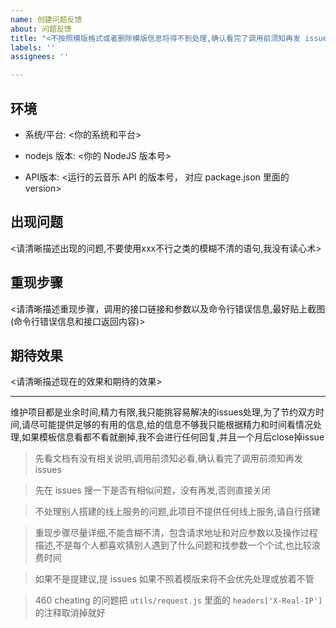 ```yaml
---
name: 创建问题反馈
about: 问题反馈
title: "<不按照模版格式或者删除模版信息将得不到处理,确认看完了调用前须知再发 issues>"
labels: ''
assignees: ''

---
```


## 环境

- 系统/平台: <你的系统和平台>

- nodejs 版本: <你的 NodeJS 版本号>

- API版本: <运行的云音乐 API 的版本号， 对应 package.json 里面的 version>

## 出现问题

<请清晰描述出现的问题,不要使用xxx不行之类的模糊不清的语句,我没有读心术>

## 重现步骤

<请清晰描述重现步骤，调用的接口链接和参数以及命令行错误信息,最好贴上截图(命令行错误信息和接口返回内容)>

## 期待效果

<请清晰描述现在的效果和期待的效果>



---

>
维护项目都是业余时间,精力有限,我只能挑容易解决的issues处理,为了节约双方时间,请尽可能提供足够的有用的信息,给的信息不够我只能根据精力和时间看情况处理,如果模板信息看都不看就删掉,我不会进行任何回复,并且一个月后close掉issue

> 先看文档有没有相关说明,调用前须知必看,确认看完了调用前须知再发 issues

> 先在 issues 搜一下是否有相似问题，没有再发,否则直接关闭

> 不处理别人搭建的线上服务的问题,此项目不提供任何线上服务,请自行搭建

> 重现步骤尽量详细,不能含糊不清，包含请求地址和对应参数以及操作过程描述,不是每个人都喜欢猜别人遇到了什么问题和找参数一个个试,也比较浪费时间

> 如果不是提建议,提 issues 如果不照着模版来将不会优先处理或放着不管

> 460 cheating 的问题把 `utils/request.js` 里面的 `headers['X-Real-IP']` 的注释取消掉就好
